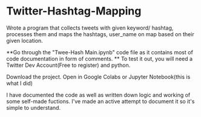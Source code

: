 # Twitter-Hashtag-Mapping
Wrote a program that collects tweets with given keyword/ hashtag, processes them and maps the hashtags, user_name on map based on their given location.


**Go through the "Twee-Hash Main.ipynb" code file as it contains most of code documentation in form of comments. 
**
To test it out, you will need a Twitter Dev Account(Free to register) and python.

Download the project.
Open in Google Colabs or Jupyter Notebook(this is what I did)

I have documented the code as well as written down logic and  working of some self-made fuctions. 
I've made an active attempt to document it so it's simple to understand. 
